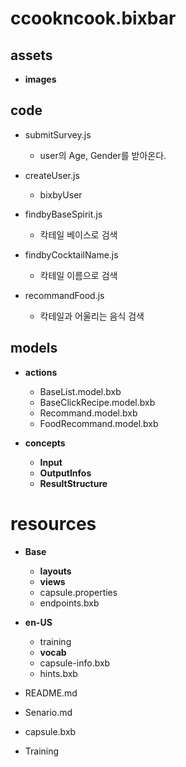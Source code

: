 # ccookncook.bixbar

## assets

- **images**

## code

- submitSurvey.js
  - user의 Age, Gender를 받아온다.

- createUser.js
  - bixbyUser

- findbyBaseSpirit.js  
  - 칵테일 베이스로 검색

- findbyCocktailName.js
  - 칵테일 이름으로 검색

- recommandFood.js
  - 칵테일과 어울리는 음식 검색

## models

- **actions**

  - BaseList.model.bxb
  - BaseClickRecipe.model.bxb
  - Recommand.model.bxb
  - FoodRecommand.model.bxb

- **concepts**

  - **Input**
  - **OutputInfos**
  - **ResultStructure**

# resources

- **Base**
  - **layouts**
  - **views**
  - capsule.properties
  - endpoints.bxb

- **en-US**
  - training
  - **vocab**
  - capsule-info.bxb
  - hints.bxb

- README.md
- Senario.md
- capsule.bxb
- Training
